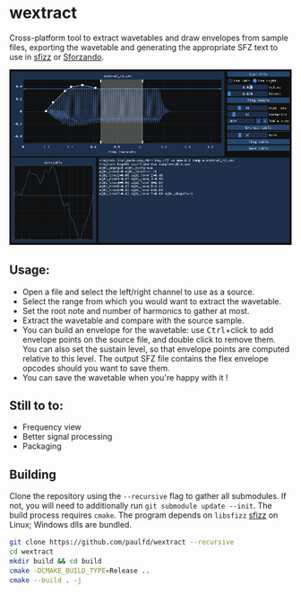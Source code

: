 # wextract

Cross-platform tool to extract wavetables and draw envelopes from sample files, exporting the wavetable and generating the appropriate SFZ text to use in [sfizz] or [Sforzando].

![Screenshot](picture.png)

## Usage:

- Open a file and select the left/right channel to use as a source.
- Select the range from which you would want to extract the wavetable.
- Set the root note and number of harmonics to gather at most.
- Extract the wavetable and compare with the source sample.
- You can build an envelope for the wavetable: use <kbd>Ctrl</kbd>+click to add envelope points on the source file, and double click to remove them. You can also set the sustain level, so that envelope points are computed relative to this level. The output SFZ file contains the flex envelope opcodes should you want to save them.
- You can save the wavetable when you're happy with it !

## Still to to:
- Frequency view
- Better signal processing
- Packaging

## Building

Clone the repository using the `--recursive` flag to gather all submodules.
If not, you will need to additionally run `git submodule update --init`.
The build process requires `cmake`.
The program depends on `libsfizz` [sfizz] on Linux; Windows dlls are bundled.

```sh
git clone https://github.com/paulfd/wextract --recursive
cd wextract
mkdir build && cd build
cmake -DCMAKE_BUILD_TYPE=Release ..
cmake --build . -j
```

[sfizz]:     https://sfz.tools/sfizz/
[Sforzando]:     https://www.plogue.com/products/sforzando.html


